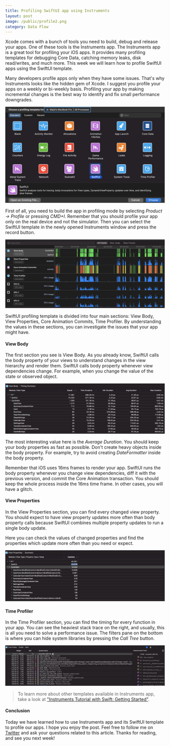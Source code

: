 ```yaml
---
title: Profiling SwiftUI app using Instruments
layout: post
image: /public/profile2.png
category: Data Flow
---
```


Xcode comes with a bunch of tools you need to build, debug and release your apps. One of these tools is the Instruments app. The Instruments app is a great tool for profiling your iOS apps. It provides many profiling templates for debugging Core Data, catching memory leaks, disk read/writes, and much more. This week we will learn how to profile SwiftUI apps using the SwiftUI template.

Many developers profile apps only when they have some issues. That's why Instruments looks like the hidden gem of Xcode. I suggest you profile your apps on a weekly or bi-weekly basis. Profiling your app by making incremental changes is the best way to identify and fix small performance downgrades.

![instruments](/public/profile1.png)

First of all, you need to build the app in profiling mode by selecting *Product -> Profile* or pressing *CMD+I*. Remember that you should profile your app only on the real device and not the simulator. Then you can select the SwiftUI template in the newly opened Instruments window and press the record button.

![instruments](/public/profile2.png)

SwiftUI profiling template is divided into four main sections: View Body, View Properties, Core Animation Commits, Time Profiler. By understanding the values in these sections, you can investigate the issues that your app might have.

#### View Body
The first section you see is View Body. As you already know, SwiftUI calls the body property of your views to understand changes in the view hierarchy and render them. SwiftUI calls body property whenever view dependencies change. For example, when you change the value of the state or observed object. 

![instruments](/public/profile3.png)

The most interesting value here is the *Average Duration*. You should keep your body properties as fast as possible. Don't create heavy objects inside the body property. For example, try to avoid creating *DateFormatter* inside the body property.

Remember that iOS uses 16ms frames to render your app. SwiftUI runs the body property whenever you change view dependencies, diff it with the previous version, and commit the Core Animation transaction. You should keep the whole process inside the 16ms time frame. In other cases, you will have a glitch.

#### View Properties 
In the View Properties section, you can find every changed view property. You should expect to have view property updates more often than body property calls because SwiftUI combines multiple property updates to run a single body update.

Here you can check the values of changed properties and find the properties which update more often than you need or expect.

![instruments](/public/profile4.png)

#### Time Profiler
In the Time Profiler section, you can find the timing for every function in your app. You can see the heaviest stack trace on the right, and usually, this is all you need to solve a performance issue. The filters pane on the bottom is where you can hide system libraries by pressing the *Call Tree* button.

![instruments](/public/profile5.png)

> To learn more about other templates available in Instruments app, take a look at ["Instruments Tutorial with Swift: Getting Started"](https://www.raywenderlich.com/16126261-instruments-tutorial-with-swift-getting-started). 

#### Conclusion
Today we have learned how to use Instruments app and its SwiftUI template to profile our apps. I hope you enjoy the post. Feel free to follow me on [Twitter](https://twitter.com/mecid) and ask your questions related to this article. Thanks for reading, and see you next week!

